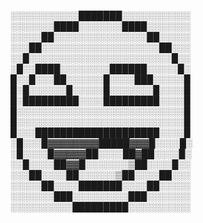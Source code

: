 

░░░░░░░░░░░███████░░░░░░░░░░░
░░░░░░░████░░░░░░░████░░░░░░░
░░░░░██░░░░░░░░░░░░░░░██░░░░░
░░░██░░░░░░░░░░░░░░░░░░░██░░░
░░█░░░░░░░░░░░░░░░░░░░░░░░█░░
░█░░████░░░░░░░░██████░░░░░█░
█░░█░░░██░░░░░░█░░░░███░░░░░█
█░█░░░░░░█░░░░░█░░░░░░░█░░░░█
█░█████████░░░░█████████░░░░█
█░░░░░░░░░░░░░░░░░░░░░░░░░░░█
█░░░░░░░░░░░░░░░░░░░░░░░░░░░█
█░░░████████████████████░░░░█
░█░░░█▓▓▓▓▓▓▓▓█████▓▓▓█░░░░█░
░█░░░░█▓▓▓▓▓██░░░░██▓██░░░░█░
░░█░░░░██▓▓█░░░░░░░▒██░░░░█░░
░░░██░░░░██░░░░░░▒██░░░░██░░░
░░░░░██░░░░███████░░░░██░░░░░
░░░░░░░███░░░░░░░░░███░░░░░░░
░░░░░░░░░░█████████░░░░░░░░░░

